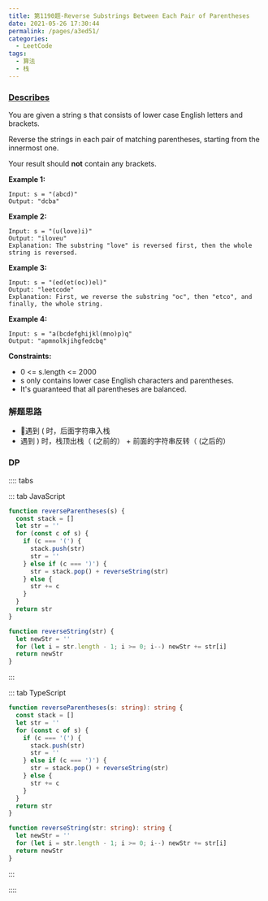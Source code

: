 ```yaml
---
title: 第1190题-Reverse Substrings Between Each Pair of Parentheses
date: 2021-05-26 17:30:44
permalink: /pages/a3ed51/
categories:
  - LeetCode
tags:
  - 算法
  - 栈
---
```


### [Describes](https://leetcode-cn.com/problems/reverse-substrings-between-each-pair-of-parentheses/)

You are given a string <span class="span-shadow">s</span> that consists of lower case English letters and brackets.

Reverse the strings in each pair of matching parentheses, starting from the innermost one.

Your result should **not** contain any brackets.

<!-- more -->

**Example 1:**

```
Input: s = "(abcd)"
Output: "dcba"
```

**Example 2:**

```
Input: s = "(u(love)i)"
Output: "iloveu"
Explanation: The substring "love" is reversed first, then the whole string is reversed.
```

**Example 3:**

```
Input: s = "(ed(et(oc))el)"
Output: "leetcode"
Explanation: First, we reverse the substring "oc", then "etco", and finally, the whole string.
```

**Example 4:**

```
Input: s = "a(bcdefghijkl(mno)p)q"
Output: "apmnolkjihgfedcbq"
```

**Constraints:**

- <span class="span-shadow">0 <= s.length <= 2000</span>
- <span class="span-shadow">s</span> only contains lower case English characters and parentheses.
- It's guaranteed that all parentheses are balanced.

### 解题思路

- 遇到 <span class="span-shadow">\(</span> 时，后面字符串入栈
- 遇到 <span class="span-shadow">\)</span> 时，栈顶出栈（ <span class="span-shadow">\(</span>之前的） + 前面的字符串反转（ <span class="span-shadow">\(</span>之后的）

### DP

:::: tabs

::: tab JavaScript

```JavaScript
function reverseParentheses(s) {
  const stack = []
  let str = ''
  for (const c of s) {
    if (c === '(') {
      stack.push(str)
      str = ''
    } else if (c === ')') {
      str = stack.pop() + reverseString(str)
    } else {
      str += c
    }
  }
  return str
}

function reverseString(str) {
  let newStr = ''
  for (let i = str.length - 1; i >= 0; i--) newStr += str[i]
  return newStr
}
```

:::

::: tab TypeScript

```TypeScript
function reverseParentheses(s: string): string {
  const stack = []
  let str = ''
  for (const c of s) {
    if (c === '(') {
      stack.push(str)
      str = ''
    } else if (c === ')') {
      str = stack.pop() + reverseString(str)
    } else {
      str += c
    }
  }
  return str
}

function reverseString(str: string): string {
  let newStr = ''
  for (let i = str.length - 1; i >= 0; i--) newStr += str[i]
  return newStr
}
```

:::

::::
